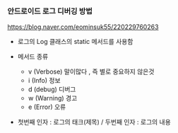 ### 안드로이드 로그 디버깅 방법

https://blog.naver.com/eominsuk55/220229760263



- 로그의 Log 클래스의 static 메서드를 사용함 
- 메서드 종류
  - v (Verbose) 말이많다 , 즉 별로 중요하지 않은것 
  - i (Info) 정보
  - d (debug) 디버그
  - w (Warning) 경고
  - e (Error) 오류 

- 첫번째 인자 : 로그의 태크(제목) / 두번째 인자 : 로그의 내용 